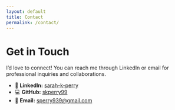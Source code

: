 ```yaml
---
layout: default
title: Contact
permalink: /contact/
---
```


# Get in Touch

I’d love to connect! You can reach me through LinkedIn or email for professional inquiries and collaborations.

- 💼 **LinkedIn:** [sarah-k-perry](https://www.linkedin.com/in/sarah-k-perry/)
- 💻 **GitHub:** [skperry99](https://github.com/skperry99)
- 📧 **Email:** [sperry939@gmail.com](mailto:sperry939@gmail.com)
